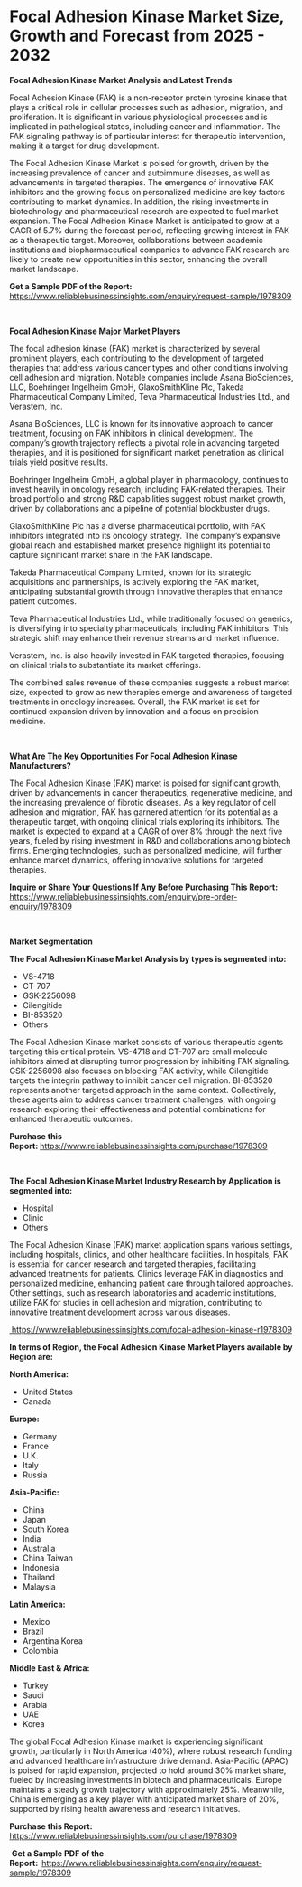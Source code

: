 <p><h1>Focal Adhesion Kinase Market Size, Growth and Forecast from 2025 - 2032</h1></p><p><strong>Focal Adhesion Kinase Market Analysis and Latest Trends</strong></p>
<p><p>Focal Adhesion Kinase (FAK) is a non-receptor protein tyrosine kinase that plays a critical role in cellular processes such as adhesion, migration, and proliferation. It is significant in various physiological processes and is implicated in pathological states, including cancer and inflammation. The FAK signaling pathway is of particular interest for therapeutic intervention, making it a target for drug development.</p><p>The Focal Adhesion Kinase Market is poised for growth, driven by the increasing prevalence of cancer and autoimmune diseases, as well as advancements in targeted therapies. The emergence of innovative FAK inhibitors and the growing focus on personalized medicine are key factors contributing to market dynamics. In addition, the rising investments in biotechnology and pharmaceutical research are expected to fuel market expansion. The Focal Adhesion Kinase Market is anticipated to grow at a CAGR of 5.7% during the forecast period, reflecting growing interest in FAK as a therapeutic target. Moreover, collaborations between academic institutions and biopharmaceutical companies to advance FAK research are likely to create new opportunities in this sector, enhancing the overall market landscape.</p></p>
<p><strong>Get a Sample PDF of the Report:&nbsp;</strong> <a href="https://www.reliablebusinessinsights.com/enquiry/request-sample/1978309?utm_campaign=3072&utm_medium=2&utm_source=Github&utm_content=ia&utm_term=19042025&utm_id=focal-adhesion-kinase">https://www.reliablebusinessinsights.com/enquiry/request-sample/1978309</a></p>
<p>&nbsp;</p>
<p><strong>Focal Adhesion Kinase Major Market Players</strong></p>
<p><p>The focal adhesion kinase (FAK) market is characterized by several prominent players, each contributing to the development of targeted therapies that address various cancer types and other conditions involving cell adhesion and migration. Notable companies include Asana BioSciences, LLC, Boehringer Ingelheim GmbH, GlaxoSmithKline Plc, Takeda Pharmaceutical Company Limited, Teva Pharmaceutical Industries Ltd., and Verastem, Inc.</p><p>Asana BioSciences, LLC is known for its innovative approach to cancer treatment, focusing on FAK inhibitors in clinical development. The company’s growth trajectory reflects a pivotal role in advancing targeted therapies, and it is positioned for significant market penetration as clinical trials yield positive results.</p><p>Boehringer Ingelheim GmbH, a global player in pharmacology, continues to invest heavily in oncology research, including FAK-related therapies. Their broad portfolio and strong R&D capabilities suggest robust market growth, driven by collaborations and a pipeline of potential blockbuster drugs.</p><p>GlaxoSmithKline Plc has a diverse pharmaceutical portfolio, with FAK inhibitors integrated into its oncology strategy. The company’s expansive global reach and established market presence highlight its potential to capture significant market share in the FAK landscape.</p><p>Takeda Pharmaceutical Company Limited, known for its strategic acquisitions and partnerships, is actively exploring the FAK market, anticipating substantial growth through innovative therapies that enhance patient outcomes.</p><p>Teva Pharmaceutical Industries Ltd., while traditionally focused on generics, is diversifying into specialty pharmaceuticals, including FAK inhibitors. This strategic shift may enhance their revenue streams and market influence.</p><p>Verastem, Inc. is also heavily invested in FAK-targeted therapies, focusing on clinical trials to substantiate its market offerings.</p><p>The combined sales revenue of these companies suggests a robust market size, expected to grow as new therapies emerge and awareness of targeted treatments in oncology increases. Overall, the FAK market is set for continued expansion driven by innovation and a focus on precision medicine.</p></p>
<p>&nbsp;</p>
<p><strong>What Are The Key Opportunities For Focal Adhesion Kinase Manufacturers?</strong></p>
<p><p>The Focal Adhesion Kinase (FAK) market is poised for significant growth, driven by advancements in cancer therapeutics, regenerative medicine, and the increasing prevalence of fibrotic diseases. As a key regulator of cell adhesion and migration, FAK has garnered attention for its potential as a therapeutic target, with ongoing clinical trials exploring its inhibitors. The market is expected to expand at a CAGR of over 8% through the next five years, fueled by rising investment in R&D and collaborations among biotech firms. Emerging technologies, such as personalized medicine, will further enhance market dynamics, offering innovative solutions for targeted therapies.</p></p>
<p><strong>Inquire or Share Your Questions If Any Before Purchasing This Report:</strong> <a href="https://www.reliablebusinessinsights.com/enquiry/pre-order-enquiry/1978309?utm_campaign=3072&utm_medium=2&utm_source=Github&utm_content=ia&utm_term=19042025&utm_id=focal-adhesion-kinase">https://www.reliablebusinessinsights.com/enquiry/pre-order-enquiry/1978309</a></p>
<p>&nbsp;</p>
<p><strong>Market Segmentation</strong></p>
<p><strong>The Focal Adhesion Kinase Market Analysis by types is segmented into:</strong></p>
<p><ul><li>VS-4718</li><li>CT-707</li><li>GSK-2256098</li><li>Cilengitide</li><li>BI-853520</li><li>Others</li></ul></p>
<p><p>The Focal Adhesion Kinase market consists of various therapeutic agents targeting this critical protein. VS-4718 and CT-707 are small molecule inhibitors aimed at disrupting tumor progression by inhibiting FAK signaling. GSK-2256098 also focuses on blocking FAK activity, while Cilengitide targets the integrin pathway to inhibit cancer cell migration. BI-853520 represents another targeted approach in the same context. Collectively, these agents aim to address cancer treatment challenges, with ongoing research exploring their effectiveness and potential combinations for enhanced therapeutic outcomes.</p></p>
<p><strong>Purchase this Report:&nbsp;</strong><a href="https://www.reliablebusinessinsights.com/purchase/1978309?utm_campaign=3072&utm_medium=2&utm_source=Github&utm_content=ia&utm_term=19042025&utm_id=focal-adhesion-kinase">https://www.reliablebusinessinsights.com/purchase/1978309</a></p>
<p>&nbsp;</p>
<p><strong>The Focal Adhesion Kinase Market Industry Research by Application is segmented into:</strong></p>
<p><ul><li>Hospital</li><li>Clinic</li><li>Others</li></ul></p>
<p><p>The Focal Adhesion Kinase (FAK) market application spans various settings, including hospitals, clinics, and other healthcare facilities. In hospitals, FAK is essential for cancer research and targeted therapies, facilitating advanced treatments for patients. Clinics leverage FAK in diagnostics and personalized medicine, enhancing patient care through tailored approaches. Other settings, such as research laboratories and academic institutions, utilize FAK for studies in cell adhesion and migration, contributing to innovative treatment development across various diseases.</p></p>
<p><a href="https://www.reliablebusinessinsights.com/focal-adhesion-kinase-r1978309?utm_campaign=3072&utm_medium=2&utm_source=Github&utm_content=ia&utm_term=19042025&utm_id=focal-adhesion-kinase">&nbsp;https://www.reliablebusinessinsights.com/focal-adhesion-kinase-r1978309</a></p>
<p><strong>In terms of Region, the Focal Adhesion Kinase Market Players available by Region are:</strong></p>
<p>
    <p> <strong> North America: </strong>
        <ul>
            <li>United States</li>
            <li>Canada</li>
        </ul>
        </p> 
    <p> <strong> Europe: </strong>
        <ul>
            <li>Germany</li>
            <li>France</li>
            <li>U.K.</li>
            <li>Italy</li>
            <li>Russia</li>
        </ul>
        </p> 
    <p> <strong> Asia-Pacific: </strong>
        <ul>
            <li>China</li>
            <li>Japan</li>
            <li>South Korea</li>
            <li>India</li>
            <li>Australia</li>
            <li>China Taiwan</li>
            <li>Indonesia</li>
            <li>Thailand</li>
            <li>Malaysia</li>
        </ul>
        </p> 
    <p> <strong> Latin America: </strong>
        <ul>
            <li>Mexico</li>
            <li>Brazil</li>
            <li>Argentina Korea</li>
            <li>Colombia</li>
        </ul>
        </p> 
    <p> <strong> Middle East & Africa: </strong>
        <ul>
            <li>Turkey</li>
            <li>Saudi</li>
            <li>Arabia</li>
            <li>UAE</li>
            <li>Korea</li>
        </ul>
    </p>
    </p>
<p><p>The global Focal Adhesion Kinase market is experiencing significant growth, particularly in North America (40%), where robust research funding and advanced healthcare infrastructure drive demand. Asia-Pacific (APAC) is poised for rapid expansion, projected to hold around 30% market share, fueled by increasing investments in biotech and pharmaceuticals. Europe maintains a steady growth trajectory with approximately 25%. Meanwhile, China is emerging as a key player with anticipated market share of 20%, supported by rising health awareness and research initiatives.</p></p>
<p><strong>Purchase this Report: </strong><a href="https://www.reliablebusinessinsights.com/purchase/1978309?utm_campaign=3072&utm_medium=2&utm_source=Github&utm_content=ia&utm_term=19042025&utm_id=focal-adhesion-kinase">https://www.reliablebusinessinsights.com/purchase/1978309</a></p>
<p>&nbsp;<strong>Get a Sample PDF of the Report:&nbsp;&nbsp;</strong><a href="https://www.reliablebusinessinsights.com/enquiry/request-sample/1978309?utm_campaign=3072&utm_medium=2&utm_source=Github&utm_content=ia&utm_term=19042025&utm_id=focal-adhesion-kinase">https://www.reliablebusinessinsights.com/enquiry/request-sample/1978309</a></p>
<p><strong></strong></p>
<p><p></p><p></p><p></p></p>